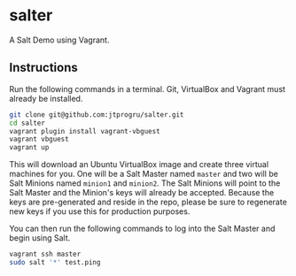 # salter

A Salt Demo using Vagrant.


## Instructions

Run the following commands in a terminal. Git, VirtualBox and Vagrant must already be installed.

```bash
git clone git@github.com:jtprogru/salter.git
cd salter
vagrant plugin install vagrant-vbguest
vagrant vbguest
vagrant up
```

This will download an Ubuntu  VirtualBox image and create three virtual machines for you. One will be a Salt Master named `master` and two will be Salt Minions named `minion1` and `minion2`. The Salt Minions will point to the Salt Master and the Minion's keys will already be accepted. Because the keys are pre-generated and reside in the repo, please be sure to regenerate new keys if you use this for production purposes.

You can then run the following commands to log into the Salt Master and begin using Salt.

```bash
vagrant ssh master
sudo salt '*' test.ping
```

